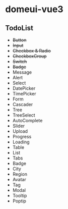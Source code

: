 # domeui-vue3

## TodoList

- ~~Button~~
- ~~Input~~
- ~~Checkbox & Radio~~
- ~~CheckboxGroup~~
- ~~Switch~~
- ~~Badge~~
- Message
- Alert
- Select
- DatePicker
- TimePicker
- Form
- Cascader
- Tree
- TreeSelect
- AutoComplete
- Slider
- Upload
- Progress
- Loading
- Table
- List
- Tabs
- Badge
- City
- Region
- Avatar
- Tag
- Modal
- Tooltip
- Poptip
